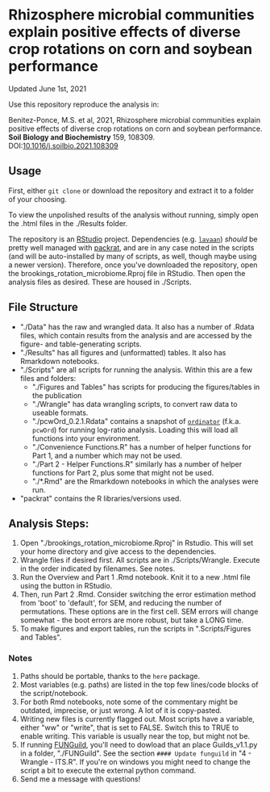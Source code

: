 # Rhizosphere microbial communities explain positive effects of diverse crop rotations on corn and soybean performance

Updated June 1st, 2021

Use this repository reproduce the analysis in:

Benitez-Ponce, M.S. et al, 2021, Rhizosphere microbial communities explain positive effects of diverse crop rotations on corn and soybean performance. **Soil Biology and Biochemistry** 159, 108309. DOI:[10.1016/j.soilbio.2021.108309](https://doi.org/10.1016/j.soilbio.2021.108309) 

## Usage
First, either `git clone` or download the repository and extract it to a folder of your choosing.

To view the unpolished results of the analysis without running, simply open the .html files in the ./Results folder. 

The repository is an [RStudio](https://rstudio.com/) project. Dependencies (e.g. [`lavaan`](https://lavaan.ugent.be/)) *should* be pretty well managed with [packrat](https://rstudio.github.io/packrat/), and are in any case noted in the scripts (and will be auto-installed by many of scripts, as well, though maybe using a newer version). Therefore, once you've downloaded the repository, open the brookings\_rotation\_microbiome.Rproj file in RStudio. Then open the analysis files as desired. These are housed in ./Scripts. 

## File Structure
- "./Data" has the raw and wrangled data. It also has a number of .Rdata files, which contain results from the analysis and are accessed by the figure- and table-generating scripts.
- "./Results" has all figures and (unformatted) tables. It also has Rmarkdown notebooks.
- "./Scripts" are all scripts for running the analysis. Within this are a few files and folders:
	- "./Figures and Tables" has scripts for producing the figures/tables in the publication
	- "./Wrangle" has data wrangling scripts, to convert raw data to useable formats.
	- "./pcwOrd_0.2.1.Rdata" contains a snapshot of [`ordinator`](https://github.com/pmewing/ordinator) (f.k.a. `pcwOrd`) for running log-ratio analysis. Loading this will load all functions into your environment.
	- "./Convenience Functions.R" has a number of helper functions for Part 1, and a number which may not be used.
	- "./Part 2 - Helper Functions.R" similarly has a number of helper functions for Part 2, plus some that might not be used.
	- "./*.Rmd" are the Rmarkdown notebooks in which the analyses were run. 
- "packrat" contains the R libraries/versions used. 

## Analysis Steps:
1. Open "./brookings\_rotation\_microbiome.Rproj" in Rstudio. This will set your home directory and give access to the dependencies.
2. Wrangle files if desired first. All scripts are in ./Scripts/Wrangle. Execute in the order indicated by filenames. See notes.
2. Run the Overview and Part 1 .Rmd notebook. Knit it to a new .html file using the button in RStudio.
3. Then, run Part 2 .Rmd. Consider switching the error estimation method from 'boot' to 'default', for SEM, and reducing the number of permutations. These options are in the first cell. SEM errors will change somewhat - the boot errors are more robust, but take a LONG time.
4. To make figures and export tables, run the scripts in ".Scripts/Figures and Tables".

### Notes
1. Paths should be portable, thanks to the `here` package.
2. Most variables (e.g. paths) are listed in the top few lines/code blocks of the script/notebook.
3. For both Rmd notebooks, note some of the commentary might be outdated, imprecise, or just wrong. A lot of it is copy-pasted. 
4. Writing new files is currently flagged out. Most scripts have a variable, either "ww" or "write", that is set to FALSE. Switch this to TRUE to enable writing. This variable is usually near the top, but might not be.
6. If running [FUNGuild](https://github.com/UMNFuN/FUNGuild), you'll need to dowload that an place Guilds_v1.1.py in a folder, "./FUNGuild". See the section `#### Update funguild` in "4 - Wrangle - ITS.R". If you're on windows you might need to change the script a bit to execute the external python command.
5. Send me a message with questions!
